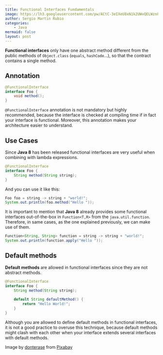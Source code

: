 ```yaml
---
title: Functional Interfaces Fundamentals
image: https://lh3.googleusercontent.com/pw/ACtC-3eIXeU8xN1k2UWvQELWznFx7U9Jq4rllrxT73xi1vXjOWKGNGbJBrrekMzpCFoghMCNDR3JI54wFn9zzDbmx0nZD7xHl8df3i8VyahbY1dLKALrpmbCTKsQjQ0Ay8lNaZfxmOik_qCuGbDswTcmG7Sy=w640-h426-no?authuser=1
author: Sergio Martin Rubio
categories:
    - Java
mermaid: false
layout: post
---
```


**Functional interfaces** only have one abstract method different from the public methods of `Object.class` (`equals`, `hashCode`…), so that the contract contains a single method.

## Annotation

```java
@FunctionalInterface
interface Foo {
	void method();
}
```

`@FunctionalInterface` annotation is not mandatory but highly recommended, because the interface is checked at compiling time if in fact your interface is functional. Moreover, this annotation makes your architecture easier to understand.

## Use Cases

Since **Java 8** has been released functional interfaces are very useful when combining with lambda expressions.

```java
@FunctionalInterface
interface Foo {
	String method(String string);
}
```

And you can use it like this:

```java
Foo foo = string -> string + "world!";
System.out.println(foo.method("Hello "));
```

It is important to mention that **Java 8** already provides some functional interfaces out-of-the-box in `Function<T,R>` from the `java.util.function`. Therefore, in same cases, as the one explained previously, we can make use of them.

```java
Function<String, String> function = string -> string + "world!";
System.out.println(function.apply("Hello "));
```

## Default methods

**Default methods** are allowed in functional interfaces since they are not abstract methods.

```java
@FunctionalInterface
interface Foo {
	String method(String string);
		
	default String defaultMethod() {
		return "Hello World!";
	}
}
```

Although you are allowed to define default methods in functional interfaces, it is not a good practice to overuse this technique, because default methods might clash with each other when your interface extends several interfaces with default methods.

Image by <a href="https://pixabay.com/users/donterase-1070369/?utm_source=link-attribution&amp;utm_medium=referral&amp;utm_campaign=image&amp;utm_content=789628">donterase</a> from <a href="https://pixabay.com/?utm_source=link-attribution&amp;utm_medium=referral&amp;utm_campaign=image&amp;utm_content=789628">Pixabay</a>
